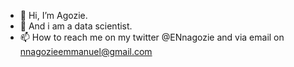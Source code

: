 - 👋 Hi, I’m Agozie.
- 👀 And i am a data scientist.
- 📫 How to reach me on my twitter @ENnagozie and via email on nnagozieemmanuel@gmail.com

<!---
Gozzy97/Gozzy97 is a ✨ special ✨ repository because its `README.md` (this file) appears on your GitHub profile.
You can click the Preview link to take a look at your changes.
--->
